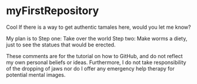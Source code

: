 # myFirstRepository
Cool
If there is a way to get authentic tamales here,
would you let me know?

My plan is to
Step one: Take over the world
Step two: Make worms a diety, just to see the statues that would be erected.

These comments are for the tutorial on how to GitHub, and do not reflect my own personal beliefs or ideas.
Furthermore, I do not take responsibility of the dropping of jaws nor do I offer any emergency help therapy for potential mental images.

